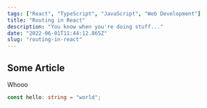 ```yaml
---
tags: ["React", "TypeScript", "JavaScript", "Web Development"]
title: "Routing in React"
description: "You know when you're doing stuff..."
date: "2022-06-01T11:44:12.865Z"
slug: "routing-in-react"
---
```


## Some Article

Whooo

```ts
const hello: string = "world";
```
